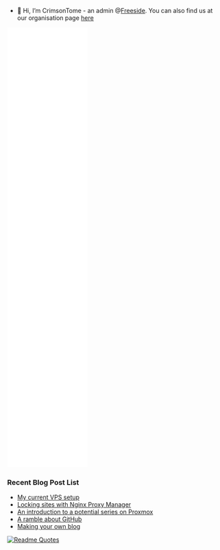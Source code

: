 <!--![Anurag's GitHub stats](https://github-readme-stats.vercel.app/api?username=crimsontome&show_icons=true&theme=dark)-->
- 👋 Hi, I’m CrimsonTome - an admin @[Freeside](https://freeside.co.uk). You can also find us at our organisation page [here](https://github.com/freesidehull)

![Metrics](/github-metrics.svg)
<!--!### Current Projects
- Personal Blog - (<https://github.com/CrimsonTome/crimsontome-blog>)
  - ![](https://img.shields.io/github/last-commit/crimsontome/crimsontome-blog?color=green)
  - ![](https://img.shields.io/github/languages/code-size/crimsontome/crimsontome-blog)
-->

### Recent Blog Post List

<!-- BLOG-POST-LIST:START -->
- [My current VPS setup](https://crimsontome.netlify.app/posts/my-current-vps-setup/)
- [Locking sites with Nginx Proxy Manager](https://crimsontome.netlify.app/posts/locking-sites-with-nginx-proxy-manager/)
- [An introduction to a potential series on Proxmox](https://crimsontome.netlify.app/posts/PVE/)
- [A ramble about GitHub](https://crimsontome.netlify.app/posts/a-ramble-on-github/)
- [Making your own blog](https://crimsontome.netlify.app/posts/making-your-own-blog/)
<!-- BLOG-POST-LIST:END -->

[![Readme Quotes](https://quotes-github-readme.vercel.app/api?type=horizontal&theme=dark)](https://github.com/piyushsuthar/github-readme-quotes)
<br>
